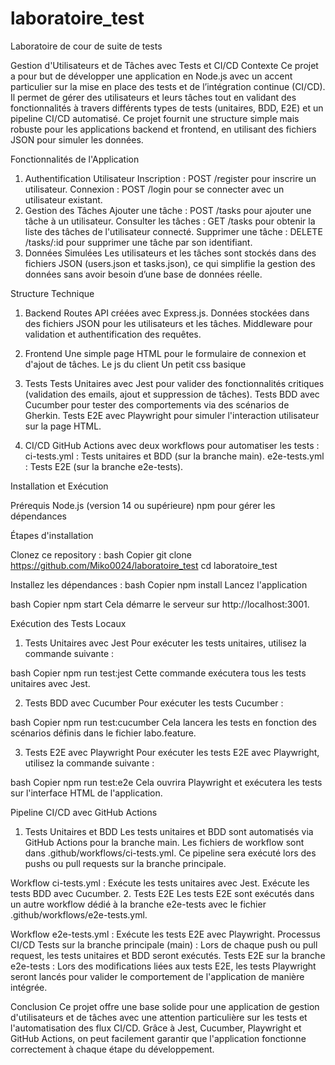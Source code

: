 # laboratoire_test
Laboratoire de cour de suite de tests

Gestion d'Utilisateurs et de Tâches avec Tests et CI/CD
Contexte
Ce projet a pour but de développer une application en Node.js avec un accent particulier sur la mise en place des tests et de l’intégration continue (CI/CD). Il permet de gérer des utilisateurs et leurs tâches tout en validant des fonctionnalités à travers différents types de tests (unitaires, BDD, E2E) et un pipeline CI/CD automatisé. Ce projet fournit une structure simple mais robuste pour les applications backend et frontend, en utilisant des fichiers JSON pour simuler les données.

Fonctionnalités de l'Application
1. Authentification Utilisateur
Inscription : POST /register pour inscrire un utilisateur.
Connexion : POST /login pour se connecter avec un utilisateur existant.
2. Gestion des Tâches
Ajouter une tâche : POST /tasks pour ajouter une tâche à un utilisateur.
Consulter les tâches : GET /tasks pour obtenir la liste des tâches de l'utilisateur connecté.
Supprimer une tâche : DELETE /tasks/:id pour supprimer une tâche par son identifiant.
3. Données Simulées
Les utilisateurs et les tâches sont stockés dans des fichiers JSON (users.json et tasks.json), ce qui simplifie la gestion des données sans avoir besoin d’une base de données réelle.

Structure Technique

1. Backend
Routes API créées avec Express.js.
Données stockées dans des fichiers JSON pour les utilisateurs et les tâches.
Middleware pour validation et authentification des requêtes.

2. Frontend
Une simple page HTML pour le formulaire de connexion et d'ajout de tâches.
Le js du client
Un petit css basique

3. Tests
Tests Unitaires avec Jest pour valider des fonctionnalités critiques (validation des emails, ajout et suppression de tâches).
Tests BDD avec Cucumber pour tester des comportements via des scénarios de Gherkin.
Tests E2E avec Playwright pour simuler l'interaction utilisateur sur la page HTML.

4. CI/CD
GitHub Actions avec deux workflows pour automatiser les tests :
ci-tests.yml : Tests unitaires et BDD (sur la branche main).
e2e-tests.yml : Tests E2E (sur la branche e2e-tests).

Installation et Exécution

Prérequis
Node.js (version 14 ou supérieure)
npm pour gérer les dépendances

Étapes d'installation

Clonez ce repository :
bash
Copier
git clone https://github.com/Miko0024/laboratoire_test
cd laboratoire_test

Installez les dépendances :
bash
Copier
npm install
Lancez l'application 

bash
Copier
npm start
Cela démarre le serveur sur http://localhost:3001.

Exécution des Tests Locaux
1. Tests Unitaires avec Jest
Pour exécuter les tests unitaires, utilisez la commande suivante :

bash
Copier
npm run test:jest
Cette commande exécutera tous les tests unitaires avec Jest.

2. Tests BDD avec Cucumber
Pour exécuter les tests Cucumber :

bash
Copier
npm run test:cucumber
Cela lancera les tests en fonction des scénarios définis dans le fichier labo.feature.

3. Tests E2E avec Playwright
Pour exécuter les tests E2E avec Playwright, utilisez la commande suivante :

bash
Copier
npm run test:e2e
Cela ouvrira Playwright et exécutera les tests sur l'interface HTML de l'application.

Pipeline CI/CD avec GitHub Actions
1. Tests Unitaires et BDD
Les tests unitaires et BDD sont automatisés via GitHub Actions pour la branche main. Les fichiers de workflow sont dans .github/workflows/ci-tests.yml. Ce pipeline sera exécuté lors des pushs ou pull requests sur la branche principale.

Workflow ci-tests.yml :
Exécute les tests unitaires avec Jest.
Exécute les tests BDD avec Cucumber.
2. Tests E2E
Les tests E2E sont exécutés dans un autre workflow dédié à la branche e2e-tests avec le fichier .github/workflows/e2e-tests.yml.

Workflow e2e-tests.yml :
Exécute les tests E2E avec Playwright.
Processus CI/CD
Tests sur la branche principale (main) :
Lors de chaque push ou pull request, les tests unitaires et BDD seront exécutés.
Tests E2E sur la branche e2e-tests :
Lors des modifications liées aux tests E2E, les tests Playwright seront lancés pour valider le comportement de l'application de manière intégrée.


Conclusion
Ce projet offre une base solide pour une application de gestion d'utilisateurs et de tâches avec une attention particulière sur les tests et l'automatisation des flux CI/CD. Grâce à Jest, Cucumber, Playwright et GitHub Actions, on peut facilement garantir que l'application fonctionne correctement à chaque étape du développement.
